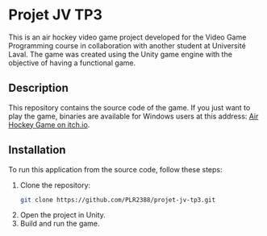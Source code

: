 # Projet JV TP3

This is an air hockey video game project developed for the Video Game Programming course in collaboration with another student at Université Laval. The game was created using the Unity game engine with the objective of having a functional game.

## Description

This repository contains the source code of the game. If you just want to play the game, binaries are available for Windows users at this address: [Air Hockey Game on itch.io](https://gohiu.itch.io/air-hockey-game).

## Installation

To run this application from the source code, follow these steps:

1. Clone the repository:
    ```sh
    git clone https://github.com/PLR2388/projet-jv-tp3.git
    ```
2. Open the project in Unity.
3. Build and run the game.
